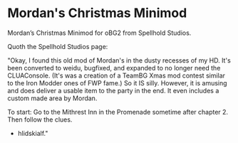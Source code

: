 # Mordan's Christmas Minimod
Mordan’s Christmas Minimod for oBG2 from Spellhold Studios.

Quoth the Spellhold Studios page:

"Okay, I found this old mod of Mordan's in the dusty recesses of my HD. It's been converted to weidu, bugfixed, and expanded to no longer need the CLUAConsole. (It's was a creation of a TeamBG Xmas mod contest similar to the Iron Modder ones of FWP fame.) So it IS silly. However, it is amusing and does deliver a usable item to the party in the end. It even includes a custom made area by Mordan.

To start: Go to the Mithrest Inn in the Promenade sometime after chapter 2. Then follow the clues.
- hlidskialf."
